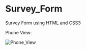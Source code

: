 # Survey_Form
Survey Form using HTML and CSS3

Phone View:

![Phone_View](https://github.com/RenuckaM/Survey_Form/assets/147283564/ba8075db-ca9b-43ea-a76b-deca517e7448)

